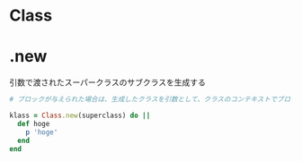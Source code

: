 # Class

# .new

引数で渡されたスーパークラスのサブクラスを生成する

```ruby
# ブロックが与えられた場合は、生成したクラスを引数として、クラスのコンテキストでブロックを実行する

klass = Class.new(superclass) do ||
  def hoge
    p 'hoge'
  end
end

```

